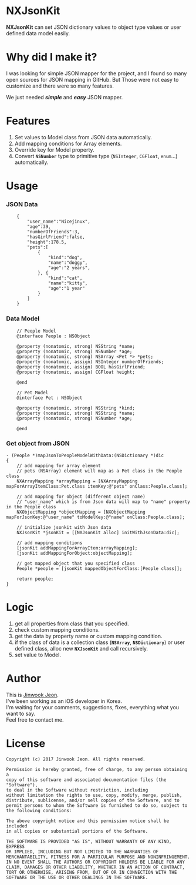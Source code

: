 # NXJsonKit

**NXJsonKit** can set JSON dictionary values to object type values or user defined data model easily.  



# Why did I make it?

I was looking for simple JSON mapper for the project, and I found so many open sources for JSON mapping in GitHub. But Those were not easy to customize and there were so many features.  

We just needed ***simple*** and ***easy*** JSON mapper.  



# Features

1. Set values to Model class from JSON data automatically.
2. Add mapping conditions for Array elements.
3. Override key for Model property.
4. Convert **`NSNumber`** type to primitive type (`NSInteger`, `CGFloat`, `enum`...) automatically.  


# Usage

### JSON Data

```objc
    {
        "user_name":"Nicejinux",
        "age":39,
        "numberOfFriends":3,
        "hasGirlFriend":false,
        "height":178.5,
        "pets":[
            {
                "kind":"dog",
                "name":"doggy",
                "age":"2 years",
            }, {
                "kind":"cat",
                "name":"kitty",
                "age":"1 year"
            }
        ]
    }
```



### Data Model

```objc
    // People Model
    @interface People : NSObject
    
    @property (nonatomic, strong) NSString *name;
    @property (nonatomic, strong) NSNumber *age;
    @property (nonatomic, strong) NSArray <Pet *> *pets;
    @property (nonatomic, assign) NSInteger numberOfFriends;
    @property (nonatomic, assign) BOOL hasGirlFriend;
    @property (nonatomic, assign) CGFloat height;
    
    @end

    // Pet Model
    @interface Pet : NSObject
    
    @property (nonatomic, strong) NSString *kind;
    @property (nonatomic, strong) NSString *name;
    @property (nonatomic, strong) NSNumber *age;
    
    @end

```



### Get object from JSON

```objc
- (People *)mapJsonToPeopleModelWithData:(NSDictionary *)dic 
{	
	// add mapping for array element
	// pets (NSArray) element will map as a Pet class in the People class
	NXArrayMapping *arrayMapping = [NXArrayMapping mapForArrayItemClass:Pet.class itemKey:@"pets" onClass:People.class];

	// add mapping for object (different object name)
	// "user_name" which is from Json data will map to "name" property in the People class 
	NXObjectMapping *objectMapping = [NXObjectMapping mapForJsonKey:@"user_name" toModelKey:@"name" onClass:People.class];

	// initialize jsonkit with Json data
	NXJsonKit *jsonKit = [[NXJsonKit alloc] initWithJsonData:dic];

	// add mapping conditions
	[jsonKit addMappingForArrayItem:arrayMapping];
	[jsonKit addMappingForObject:objectMapping];

	// get mapped object that you specified class
	People *people = [jsonKit mappedObjectForClass:[People class]];
	
	return people;
}
```

# Logic

1. get all properties from class that you specified.
2. check custom mapping conditions.
3. get the data by property name or custom mapping condition.
4. if the class of data is a collection class (**`NSArray`**, **`NSDictionary`**) or user defined class, alloc new **`NXJsonKit`** and call recursively.
5. set value to Model.


# Author

This is [Jinwook Jeon](http://Nicejinux.NET).  
I've been working as an iOS developer in Korea.   
I'm waiting for your comments, suggestions, fixes, everything what you want to say.  
Feel free to contact me.    



# License

	Copyright (c) 2017 Jinwook Jeon. All rights reserved.

	Permission is hereby granted, free of charge, to any person obtaining a
	copy of this software and associated documentation files (the "Software"),
	to deal in the Software without restriction, including
	without limitation the rights to use, copy, modify, merge, publish,
	distribute, sublicense, and/or sell copies of the Software, and to
	permit persons to whom the Software is furnished to do so, subject to
	the following conditions:
	
	The above copyright notice and this permission notice shall be included
	in all copies or substantial portions of the Software.
	
	THE SOFTWARE IS PROVIDED "AS IS", WITHOUT WARRANTY OF ANY KIND, EXPRESS
	OR IMPLIED, INCLUDING BUT NOT LIMITED TO THE WARRANTIES OF
	MERCHANTABILITY, FITNESS FOR A PARTICULAR PURPOSE AND NONINFRINGEMENT.
	IN NO EVENT SHALL THE AUTHORS OR COPYRIGHT HOLDERS BE LIABLE FOR ANY
	CLAIM, DAMAGES OR OTHER LIABILITY, WHETHER IN AN ACTION OF CONTRACT,
	TORT OR OTHERWISE, ARISING FROM, OUT OF OR IN CONNECTION WITH THE
	SOFTWARE OR THE USE OR OTHER DEALINGS IN THE SOFTWARE.
